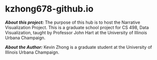 # kzhong678-github.io
***About this project:***
The purpose of this hub is to host the Narrative Visualization Project. This is a graduate school project for CS 498, Data Visualization, taught by Professor John Hart at the University of Illinois Urbana Champaign.

***About the Author:***
Kevin Zhong is a graduate student at the University of Illinois Urbana Champaign.
